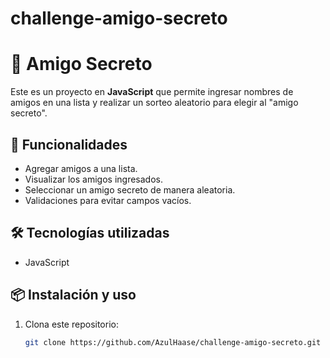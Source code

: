 # challenge-amigo-secreto
# 🎁 Amigo Secreto

Este es un proyecto en **JavaScript** que permite ingresar nombres de amigos en una lista y realizar un sorteo aleatorio para elegir al "amigo secreto".

## 🚀 Funcionalidades

- Agregar amigos a una lista.
- Visualizar los amigos ingresados.
- Seleccionar un amigo secreto de manera aleatoria.
- Validaciones para evitar campos vacíos.

## 🛠️ Tecnologías utilizadas

- JavaScript

## 📦 Instalación y uso

1. Clona este repositorio:
   ```bash
   git clone https://github.com/AzulHaase/challenge-amigo-secreto.git
